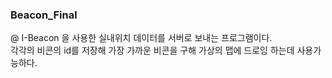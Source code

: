 ### Beacon_Final
>
@ I-Beacon 을 사용한 실내위치 데이터를 서버로 보내는 프로그램이다.<br>
각각의 비콘의 id를 저장해 가장 가까운 비콘을 구해 가상의 맵에 드로잉 하는데 사용가능하다.